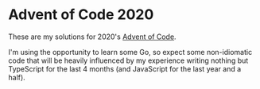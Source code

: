 # Advent of Code 2020

These are my solutions for 2020's [Advent of Code](https://adventofcode.com/).

I'm using the opportunity to learn some Go, so expect some non-idiomatic code that will be heavily influenced by my experience writing nothing but TypeScript for the last 4 months (and JavaScript for the last year and a half).
